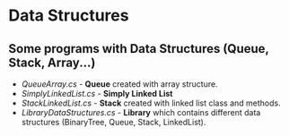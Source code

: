 # Data Structures
## Some programs with Data Structures (Queue, Stack, Array...)

*  *QueueArray.cs* - **Queue** created with array structure.
*  *SimplyLinkedList.cs* - **Simply Linked List** 
*  *StackLinkedList.cs* - **Stack** created with linked list class and methods.
*  *LibraryDataStructures.cs* - **Library** which contains different data structures (BinaryTree, Queue, Stack, LinkedList).

